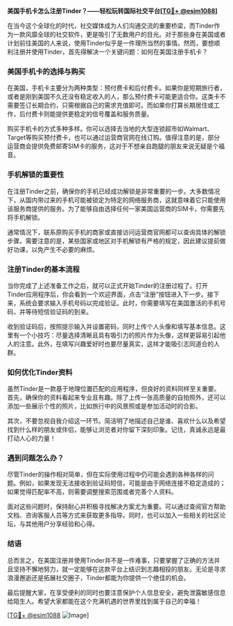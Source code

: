 **美国手机卡怎么注册Tinder？——轻松玩转国际社交平台[[TG💪+ @esim1088](https://t.me/s/esim1088)]**

在当今这个全球化的时代，社交媒体成为人们沟通交流的重要桥梁，而Tinder作为一款风靡全球的社交软件，更是吸引了无数用户的目光。对于那些身在美国或者计划前往美国的人来说，使用Tinder似乎是一件理所当然的事情。然而，要想顺利注册并使用Tinder，首先得解决一个关键问题：如何在美国注册手机卡？

### 美国手机卡的选择与购买

在美国，手机卡主要分为两种类型：预付费卡和后付费卡。如果你是短期旅行者，或者是刚到美国不久还没有稳定收入的人，那么预付费卡可能更适合你。这类卡不需要签订长期合约，只需根据自己的需求充值即可。而如果你打算长期居住或工作，后付费卡则能提供更稳定的信号覆盖和服务质量。

购买手机卡的方式多种多样。你可以选择去当地的大型连锁超市如Walmart、Target等购买预付费卡，也可以通过运营商官网在线订购。值得注意的是，部分运营商会提供免费邮寄SIM卡的服务，这对于不想亲自跑腿的朋友来说无疑是个福音。

### 手机解锁的重要性

在注册Tinder之前，确保你的手机已经成功解锁是非常重要的一步。大多数情况下，从国内带过来的手机可能被锁定为特定的网络服务商，这就意味着它只能使用该服务商提供的服务。为了能够自由选择任何一家美国运营商的SIM卡，你需要先将手机解锁。

通常情况下，联系原购买手机的商家或直接访问运营商官网都可以查询具体的解锁步骤。需要注意的是，某些国家或地区对手机解锁有严格的规定，因此建议提前做好功课，以免产生不必要的麻烦。

### 注册Tinder的基本流程

当你完成了上述准备工作之后，就可以正式开始Tinder的注册过程了。打开Tinder应用程序后，你会看到一个欢迎界面，点击“注册”按钮进入下一步。接下来，系统会要求输入手机号码以完成验证。此时，你需要填写在美国激活的手机号码，并等待短信验证码的到来。

收到验证码后，按照提示输入并设置密码，同时上传个人头像和填写基本信息。这里有一个小技巧：尽量选择清晰且具有吸引力的照片作为头像，这样更容易引起他人的注意。此外，在填写兴趣爱好时也要尽量真实，这样才能吸引志同道合的人群。

### 如何优化Tinder资料

虽然Tinder是一款基于地理位置匹配的应用程序，但良好的资料同样至关重要。首先，确保你的资料看起来专业且有趣。除了上传一张高质量的自拍照外，还可以添加一些展示个性的照片，比如旅行中的风景照或是参加活动时的合影。

其次，不要忽视自我介绍这一环节。简洁明了地描述自己是谁、喜欢什么以及希望找到什么样的朋友或伴侣，能够让浏览者对你留下深刻印象。记住，真诚永远是最打动人心的力量！

### 遇到问题怎么办？

尽管Tinder的操作相对简单，但在实际使用过程中仍可能会遇到各种各样的问题。例如，如果发现无法接收到验证码短信，可能是由于网络连接不稳定造成的；如果觉得匹配率不高，则需要调整搜索范围或者完善个人资料。

面对这些问题时，保持耐心并积极寻找解决方案尤为重要。可以通过查阅官方帮助文档、咨询客服人员等方式来获取更多指导。同时，也可以加入一些相关的社区论坛，与其他用户分享经验和心得。

### 结语

总而言之，在美国注册并使用Tinder并不是一件难事，只要掌握了正确的方法并且坚持不懈地努力，就一定能够在这款平台上结识到志趣相投的朋友。无论是寻求浪漫邂逅还是拓展社交圈子，Tinder都能为你提供一个绝佳的机会。

最后提醒大家，在享受便利的同时也要注意保护个人信息安全，避免泄露敏感信息给陌生人。希望大家都能在这个充满机遇的世界里找到属于自己的幸福！

[[TG💪+ @esim1088](https://t.me/s/esim1088) ![Image](https://i.postimg.cc/4NQfJmqS/Snipaste-2025-05-13-00-14-12.png)]